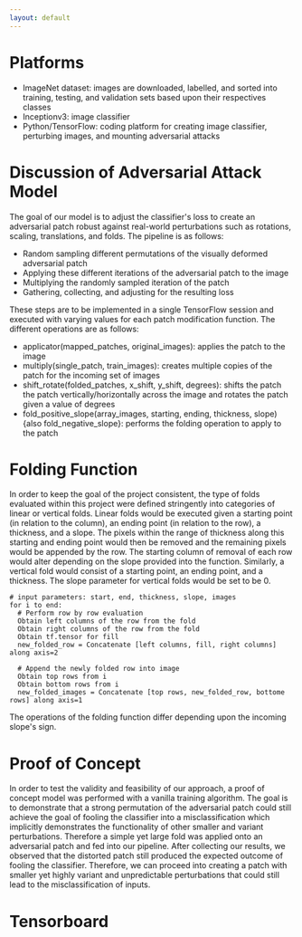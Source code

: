 ```yaml
---
layout: default
---
```

# Platforms
- ImageNet dataset: images are downloaded, labelled, and sorted into training, testing, and validation sets based upon their respectives classes
- Inceptionv3: image classifier 
- Python/TensorFlow: coding platform for creating image classifier, perturbing images, and mounting adversarial attacks

# Discussion of Adversarial Attack Model
The goal of our model is to adjust the classifier's loss to create an adversarial patch robust against real-world perturbations such as rotations, scaling, translations, and folds. The pipeline is as follows:

- Random sampling different permutations of the visually deformed adversarial patch
- Applying these different iterations of the adversarial patch to the image
- Multiplying the randomly sampled iteration of the patch
- Gathering, collecting, and adjusting for the resulting loss 

These steps are to be implemented in a single TensorFlow session and executed with varying values for each patch modification function. The different operations are as follows:

- applicator(mapped_patches, original_images): applies the patch to the image
- multiply(single_patch, train_images): creates multiple copies of the patch for the incoming set of images
- shift_rotate(folded_patches, x_shift, y_shift, degrees): shifts the patch the patch vertically/horizontally across the image and rotates the patch given a value of degrees
- fold_positive_slope(array_images, starting, ending, thickness, slope) {also fold_negative_slope}: performs the folding operation to apply to the patch

# Folding Function
In order to keep the goal of the project consistent, the type of folds evaluated within this project were defined stringently into categories of linear or vertical folds. Linear folds would be executed given a starting point (in relation to the column), an ending point (in relation to the row), a thickness, and a slope. The pixels within the range of thickness along this starting and ending point would then be removed and the remaining pixels would be appended by the row. The starting column of removal of each row would alter depending on the slope provided into the function. Similarly, a vertical fold would consist of a starting point, an ending point, and a thickness. The slope parameter for vertical folds would be set to be 0. 

```
# input parameters: start, end, thickness, slope, images
for i to end:
  # Perform row by row evaluation 
  Obtain left columns of the row from the fold
  Obtain right columns of the row from the fold
  Obtain tf.tensor for fill
  new_folded_row = Concatenate [left columns, fill, right columns] along axis=2
  
  # Append the newly folded row into image
  Obtain top rows from i 
  Obtain bottom rows from i
  new_folded_images = Concatenate [top rows, new_folded_row, bottome rows] along axis=1
```
The operations of the folding function differ depending upon the incoming slope's sign. 

# Proof of Concept
In order to test the validity and feasibility of our approach, a proof of concept model was performed with a vanilla training algorithm. The goal is to demonstrate that a strong permutation of the adversarial patch could still achieve the goal of fooling the classifier into a misclassification which implicitly demonstrates the functionality of other smaller and variant perturbations. Therefore a simple yet large fold was applied onto an adversarial patch and fed into our pipeline. After collecting our results, we observed that the distorted patch still produced the expected outcome of fooling the classifier. Therefore, we can proceed into creating a patch with smaller yet highly variant and unpredictable perturbations that could still lead to the misclassification of inputs. 

# Tensorboard
